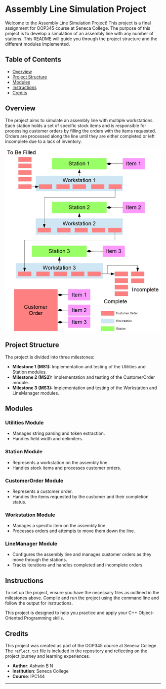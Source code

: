 # Assembly Line Simulation Project

Welcome to the Assembly Line Simulation Project! This project is a final assignment for OOP345 course at Seneca College. The purpose of this project is to develop a simulation of an assembly line with any number of stations. This README will guide you through the project structure and the different modules implemented.

## Table of Contents

- [Overview](#overview)
- [Project Structure](#project-structure)
- [Modules](#modules)
- [Instructions](#instructions)
- [Credits](#credits)

## Overview

The project aims to simulate an assembly line with multiple workstations. Each station holds a set of specific stock items and is responsible for processing customer orders by filling the orders with the items requested. Orders are processed along the line until they are either completed or left incomplete due to a lack of inventory.

![assembly-line](/img/assemblyline.jpg)

## Project Structure

The project is divided into three milestones:

- **Milestone 1 (MS1):** Implementation and testing of the Utilities and Station modules.
- **Milestone 2 (MS2):** Implementation and testing of the CustomerOrder module.
- **Milestone 3 (MS3):** Implementation and testing of the Workstation and LineManager modules.

## Modules

### Utilities Module

- Manages string parsing and token extraction.
- Handles field width and delimiters.

### Station Module

- Represents a workstation on the assembly line.
- Handles stock items and processes customer orders.

### CustomerOrder Module

- Represents a customer order.
- Handles the items requested by the customer and their completion status.

### Workstation Module

- Manages a specific item on the assembly line.
- Processes orders and attempts to move them down the line.

### LineManager Module

- Configures the assembly line and manages customer orders as they move through the stations.
- Tracks iterations and handles completed and incomplete orders.

## Instructions

To set up the project, ensure you have the necessary files as outlined in the milestones above. Compile and run the project using the command line and follow the output for instructions.

This project is designed to help you practice and apply your C++ Object-Oriented Programming skills.

## Credits

This project was created as part of the OOP345 course at Seneca College. 
The `reflect.txt` file is included in the repository and reflecting on the project journey and learning experiences.

- **Author**: Ashwin B N
- **Institution**: Seneca College
- **Course**: IPC144




---
